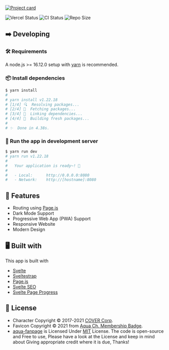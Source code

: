 [![Project card](https://cdn.upload.systems/uploads/uBOxBZYG.png)](https://aqua.falcxxdev.ml)

![Vercel Status](https://img.shields.io/github/deployments/gifaldyazkaa/aqua-fanpage/Production?label=Vercel&logo=vercel&logoColor=black&style=for-the-badge) ![CI Status](https://img.shields.io/github/workflow/status/gifaldyazkaa/aqua-fanpage/%5BPrettier%5D%20Format%20Checking?label=CI&logo=github-actions&style=for-the-badge) ![Repo Size](https://img.shields.io/github/repo-size/gifaldyazkaa/aqua-fanpage?logo=github&style=for-the-badge)

## ➡️ Developing

### 🛠️ Requirements

A node.js >= 16.12.0 setup with [yarn](https://yarnpkg.com) is recommended.

### 📦 Install dependencies

```sh
$ yarn install
#
# yarn install v1.22.18
# [1/4] 🔍  Resolving packages...
# [2/4] 🚚  Fetching packages...
# [3/4] 🔗  Linking dependencies...
# [4/4] 🔨  Building fresh packages...
#
# ✨  Done in 4.38s.
```

### 🏃 Run the app in development server

```sh
$ yarn run dev
# yarn run v1.22.18
#
#   Your application is ready~! 🚀
#
#   - Local:      http://0.0.0.0:8080
#   - Network:    http://[hostname]:8080
```

## 💎 Features

- Routing using [Page.js](https://npmjs.com/package/page)
- Dark Mode Support
- Progressive Web App (PWA) Support
- Responsive Website
- Modern Design

## 🖥️ Built with

This app is built with

- [Svelte](https://svelte.dev)
- [Sveltestrap](https://sveltestrap.js.org)
- [Page.js](https://npmjs.com/package/page)
- [Svelte SEO](https://github.com/artiebits/svelte-seo)
- [Svelte Page Progress](https://www.npmjs.com/package/svelte-page-progress)

## 📃 License

- Character Copyright &copy; 2017-2021 [COVER Corp](https://cover-corp.com).
- Favicon Copyright &copy; 2021 from [Aqua Ch. Membership Badge](https://www.youtube.com/channel/UC1opHUrw8rvnsadT-iGp7Cg/join).
- [aqua-fanpage](#) is Licensed Under [MIT](https://github.com/gifaldyazkaa/aqua-fanpage/blob/master/LICENSE) License. The code is open-source and Free to use, Please have a look at the License and keep in mind about Giving appropriate credit where it is due, Thanks!
